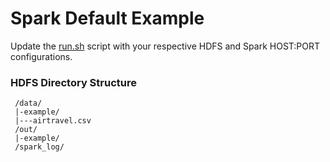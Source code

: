 # Spark Default Example

Update the [run.sh](run.sh) script with your respective HDFS and Spark HOST:PORT configurations.

### HDFS Directory Structure
```
 /data/
 |-example/
 |---airtravel.csv
 /out/
 |-example/
 /spark_log/
```
